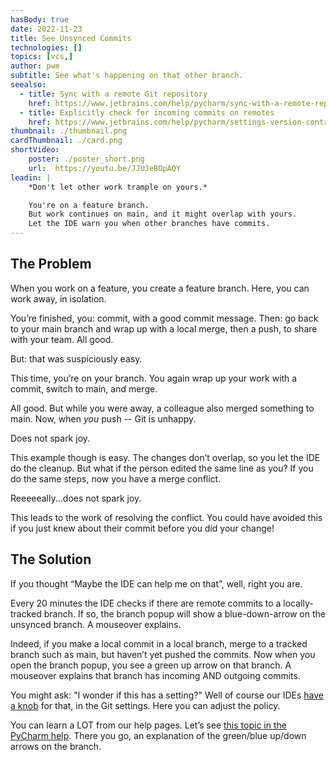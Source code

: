 ```yaml
---
hasBody: true
date: 2022-11-23
title: See Unsynced Commits
technologies: []
topics: [vcs,]
author: pwe
subtitle: See what's happening on that other branch.
seealso:
  - title: Sync with a remote Git repository
    href: https://www.jetbrains.com/help/pycharm/sync-with-a-remote-repository.html
  - title: Explicitly check for incoming commits on remotes
    href: https://www.jetbrains.com/help/pycharm/settings-version-control-git.html#a031795
thumbnail: ./thumbnail.png
cardThumbnail: ./card.png
shortVideo:
    poster: ./poster_short.png
    url:  https://youtu.be/JJUJeBOpAQY
leadin: |
    *Don't let other work trample on yours.*    

    You're on a feature branch.
    But work continues on main, and it might overlap with yours.
    Let the IDE warn you when other branches have commits. 
---
```

## The Problem

When you work on a feature, you create a feature branch. 
Here, you can work away, in isolation.

You’re finished, you: commit, with a good commit message. 
Then: go back to your main branch and wrap up with a local merge, then a push, to share with your team. 
All good.

But: that was suspiciously easy.

This time, you’re on your branch. 
You again wrap up your work with a commit, switch to main, and merge.

All good. 
But while you were away, a colleague also merged something to main.
Now, when *you* push -- Git is unhappy.

Does not spark joy.

This example though is easy. 
The changes don’t overlap, so you let the IDE do the cleanup.
But what if the person edited the same line as you? 
If you do the same steps, now you have a merge conflict.

Reeeeeally...does not spark joy.

This leads to the work of resolving the conflict. 
You could have avoided this if you just knew about their commit before you did your change!

## The Solution

If you thought “Maybe the IDE can help me on that”, well, right you are.

Every 20 minutes the IDE checks if there are remote commits to a locally-tracked branch. 
If so, the branch popup will show a blue-down-arrow on the unsynced branch. 
A mouseover explains.

Indeed, if you make a local commit in a local branch, merge to a tracked branch such as main, but haven’t yet pushed the commits.
Now when you open the branch popup, you see a green up arrow on that branch. 
A mouseover explains that branch has incoming AND outgoing commits.


You might ask: "I wonder if this has a setting?"
Well of course our IDEs [have a knob](https://www.jetbrains.com/help/pycharm/settings-version-control-git.html#a031795) for that, in the Git settings. 
Here you can adjust the policy.

You can learn a LOT from our help pages. Let’s see [this topic in the PyCharm help](https://www.jetbrains.com/help/pycharm/sync-with-a-remote-repository.html). 
There you go, an explanation of the green/blue up/down arrows on the branch.

